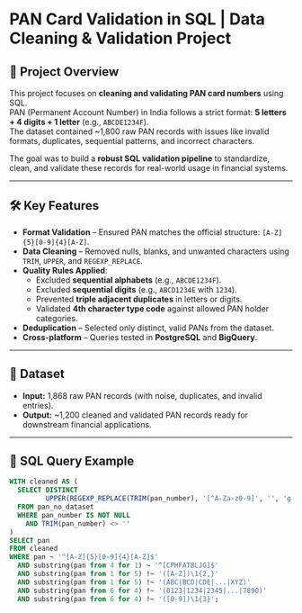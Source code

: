 # PAN Card Validation in SQL | Data Cleaning & Validation Project

## 📌 Project Overview
This project focuses on **cleaning and validating PAN card numbers** using SQL.  
PAN (Permanent Account Number) in India follows a strict format: **5 letters + 4 digits + 1 letter** (e.g., `ABCDE1234F`).  
The dataset contained ~1,800 raw PAN records with issues like invalid formats, duplicates, sequential patterns, and incorrect characters.  

The goal was to build a **robust SQL validation pipeline** to standardize, clean, and validate these records for real-world usage in financial systems.

---

## 🛠️ Key Features
- **Format Validation** – Ensured PAN matches the official structure: `[A-Z]{5}[0-9]{4}[A-Z]`.
- **Data Cleaning** – Removed nulls, blanks, and unwanted characters using `TRIM`, `UPPER`, and `REGEXP_REPLACE`.
- **Quality Rules Applied**:
  - Excluded **sequential alphabets** (e.g., `ABCDE1234F`).
  - Excluded **sequential digits** (e.g., `ABCD1234E` with `1234`).
  - Prevented **triple adjacent duplicates** in letters or digits.
  - Validated **4th character type code** against allowed PAN holder categories.
- **Deduplication** – Selected only distinct, valid PANs from the dataset.
- **Cross-platform** – Queries tested in **PostgreSQL** and **BigQuery**.

---

## 📂 Dataset
- **Input:** 1,868 raw PAN records (with noise, duplicates, and invalid entries).  
- **Output:** ~1,200 cleaned and validated PAN records ready for downstream financial applications.  

---

## 🚀 SQL Query Example
```sql
WITH cleaned AS (
  SELECT DISTINCT
         UPPER(REGEXP_REPLACE(TRIM(pan_number), '[^A-Za-z0-9]', '', 'g')) AS pan
  FROM pan_no_dataset
  WHERE pan_number IS NOT NULL
    AND TRIM(pan_number) <> ''
)
SELECT pan
FROM cleaned
WHERE pan ~ '^[A-Z]{5}[0-9]{4}[A-Z]$'
  AND substring(pan from 4 for 1) ~ '^[CPHFATBLJG]$'
  AND substring(pan from 1 for 5) !~ '([A-Z])\1{2,}'
  AND substring(pan from 1 for 5) !~ '(ABC|BCD|CDE|...|XYZ)'
  AND substring(pan from 6 for 4) !~ '(0123|1234|2345|...|7890)'
  AND substring(pan from 6 for 4) !~ '([0-9])\1{3}';
